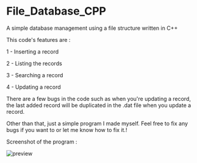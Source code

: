 # File_Database_CPP
A simple database management using a file structure written in C++

This code's features are :

1 - Inserting a record

2 - Listing the records

3 - Searching a record

4 - Updating a record

There are a few bugs in the code such as when you're updating a record, the last added record will be duplicated in the .dat file when you update a record.

Other than that, just a simple program I made myself. Feel free to fix any bugs if you want to or let me know how to fix it.!

Screenshot of the program :

![preview](https://user-images.githubusercontent.com/56561641/117263444-f4a9f200-ae5a-11eb-8ced-82c5b7c4f216.PNG)
